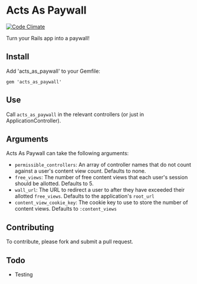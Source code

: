 Acts As Paywall
===============

[![Code Climate](https://codeclimate.com/repos/528026ce7e00a409880c73df/badges/b5935433512c43fbbe65/gpa.png)](https://codeclimate.com/repos/528026ce7e00a409880c73df/feed)

Turn your Rails app into a paywall!

Install
-------

Add 'acts_as_paywall' to your Gemfile:

`gem 'acts_as_paywall'`

Use
---

Call `acts_as_paywall` in the relevant controllers (or just in ApplicationController).

Arguments
---------

Acts As Paywall can take the following arguments:

- `permissible_controllers`: An array of controller names that do not count against a user's content view count. Defaults to none.
- `free_views`: The number of free content views that each user's session should be allotted. Defaults to 5.
- `wall_url`: The URL to redirect a user to after they have exceeded their allotted `free_views`. Defaults to the application's `root_url`
- `content_view_cookie_key`: The cookie key to use to store the number of content views. Defaults to `:content_views`

Contributing
------------

To contribute, please fork and submit a pull request.

Todo
----

- Testing
